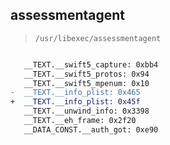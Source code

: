 ## assessmentagent

> `/usr/libexec/assessmentagent`

```diff

   __TEXT.__swift5_capture: 0xbb4
   __TEXT.__swift5_protos: 0x94
   __TEXT.__swift5_mpenum: 0x10
-  __TEXT.__info_plist: 0x465
+  __TEXT.__info_plist: 0x45f
   __TEXT.__unwind_info: 0x3398
   __TEXT.__eh_frame: 0x2f20
   __DATA_CONST.__auth_got: 0xe90

```

